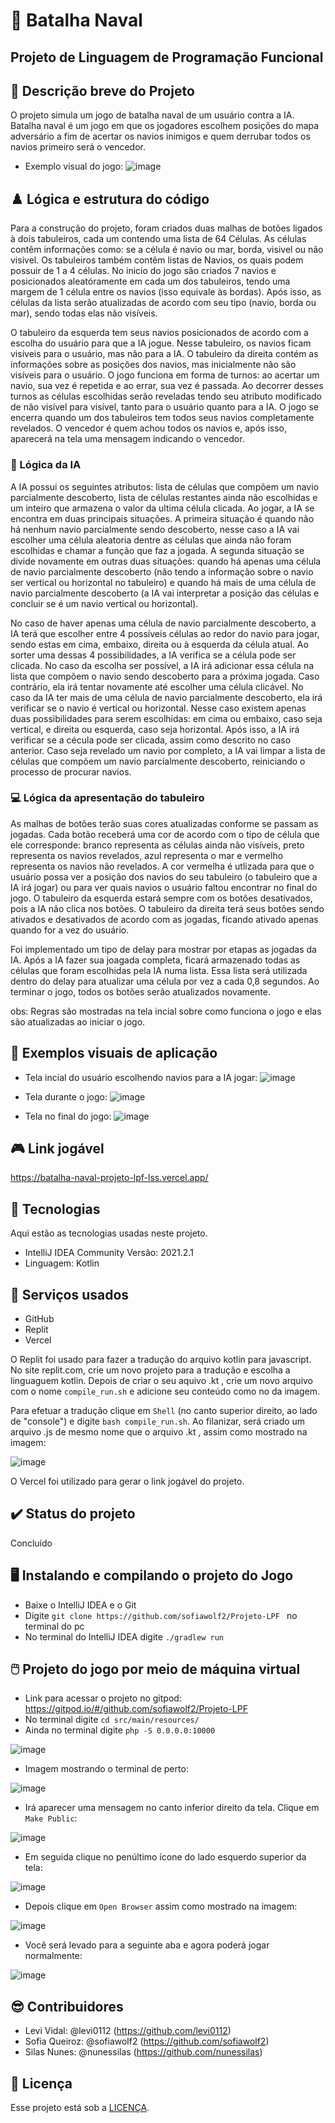 # 🚢 Batalha Naval 
## Projeto de Linguagem de Programação Funcional 

## 📄 Descrição breve do Projeto

O projeto simula um jogo de batalha naval de um usuário contra a IA. Batalha naval é um jogo em que os jogadores escolhem posições do mapa adversário a fim de acertar os navios inimigos e quem derrubar todos os navios primeiro será o vencedor. 
* Exemplo visual do jogo:
![image](https://user-images.githubusercontent.com/53493002/132416153-5feefd5a-3bf8-45fd-b6f7-2e2fb4d00969.png)

## ♟️ Lógica e estrutura do código

Para a construção do projeto, foram criados duas malhas de botões ligados à dois tabuleiros, cada um contendo uma lista de 64 Células. As células contêm informações como: se a célula é navio ou mar, borda, visivel ou não visivel. Os tabuleiros também contêm listas de Navios, os quais podem possuir de 1 a 4 células. No inicio do jogo são criados 7 navios e posicionados aleatóramente em cada um dos tabuleiros, tendo uma margem de 1 célula entre os navios (isso equivale às bordas). Após isso, as células da lista serão atualizadas de acordo com seu tipo (navio, borda ou mar), sendo todas elas não visíveis.

O tabuleiro da esquerda tem seus navios posicionados de acordo com a escolha do usuário para que a IA jogue. Nesse tabuleiro, os navios ficam visíveis para o usuário, mas não para a IA. O tabuleiro da direita contém as informações sobre as posições dos navios, mas inicialmente não são visíveis para o usuário. O jogo funciona em forma de turnos: ao acertar um navio, sua vez é repetida e ao errar, sua vez é passada. Ao decorrer desses turnos as células escolhidas serão reveladas tendo seu atributo modificado de não visível para visível, tanto para o usuário quanto para a IA. O jogo se encerra quando um dos tabuleiros tem todos seus navios completamente revelados. O vencedor é quem achou todos os navios e, após isso, aparecerá na tela uma mensagem indicando o vencedor. 

### 🤖 Lógica da IA

A IA possui os seguintes atributos: lista de células que compõem um navio parcialmente descoberto, lista de células restantes ainda não escolhidas e um inteiro que armazena o valor da ultima célula clicada. Ao jogar, a IA se encontra em duas principais situações. A primeira situação é quando não há nenhum navio parcialmente sendo descoberto, nesse caso a IA vai escolher uma célula aleatoria dentre as células que ainda não foram escolhidas e chamar a função que faz a jogada. A segunda situação se divide novamente em outras duas situações: quando há apenas uma célula de navio parcialmente descoberto (não tendo a informação sobre o navio ser vertical ou horizontal no tabuleiro) e quando há mais de uma célula de navio parcialmente descoberto (a IA vai interpretar a posição das células e concluir se é um navio vertical ou horizontal). 

No caso de haver apenas uma célula de navio parcialmente descoberto, a IA terá que escolher entre 4 possíveis células ao redor do navio para jogar, sendo estas em cima, embaixo, direita ou à esquerda da célula atual. Ao sorter uma dessas 4 possibilidades, a IA verifica se a célula pode ser clicada. No caso da escolha ser possível, a IA irá adicionar essa célula na lista que compõem o navio sendo descoberto para a próxima jogada. Caso contrário, ela irá tentar novamente até escolher uma célula clicável. 
No caso da IA ter mais de uma célula de navio parcialmente descoberto, ela irá verificar se o navio é vertical ou horizontal. Nesse caso existem apenas duas possibilidades para serem escolhidas: em cima ou embaixo, caso seja vertical, e direita ou esquerda, caso seja horizontal. Após isso, a IA irá verificar se a cécula pode ser clicada, assim como descrito no caso anterior. Caso seja revelado um navio por completo, a IA vai limpar a lista de células que compõem um navio parcialmente descoberto, reiniciando o processo de procurar navios.

### 💻 Lógica da apresentação do tabuleiro

As malhas de botões terão suas cores atualizadas conforme se passam as jogadas. Cada botão receberá uma cor de acordo com o tipo de célula que ele corresponde: branco representa as células ainda não visíveis, preto representa os navios revelados, azul representa o mar e vermelho representa os navios não revelados. A cor vermelha é utlizada para que o usuário possa ver a posição dos navios do seu tabuleiro (o tabuleiro que a IA irá jogar) ou para ver quais navios o usuário faltou encontrar no final do jogo. 
O tabuleiro da esquerda estará sempre com os botões desativados, pois a IA não clica nos botões. O tabuleiro da direita terá seus botões sendo ativados e desativados de acordo com as jogadas, ficando ativado apenas quando for a vez do usuário. 

Foi implementado um tipo de delay para mostrar por etapas as jogadas da IA. Após a IA fazer sua joagada completa, ficará armazenado todas as células que foram escolhidas pela IA numa lista. Essa lista será utilizada dentro do delay para atualizar uma célula por vez a cada 0,8 segundos. Ao terminar o jogo, todos os botões serão atualizados novamente.

obs: Regras são mostradas na tela incial sobre como funciona o jogo e elas são atualizadas ao iniciar o jogo. 

## 👀 Exemplos visuais de aplicação
* Tela incial do usuário escolhendo navios para a IA jogar:
![image](https://user-images.githubusercontent.com/53493002/132403309-da8406a3-de31-4391-bd53-26fd8d76ad0a.png)

* Tela durante o jogo:
![image](https://user-images.githubusercontent.com/53493002/132415888-4005a21f-9660-4a95-9805-f946c51d6eec.png)

* Tela no final do jogo:
![image](https://user-images.githubusercontent.com/53493002/132403248-44605f94-8eb5-4de3-8da2-a67180241e9d.png)

## 🎮 Link jogável
https://batalha-naval-projeto-lpf-lss.vercel.app/

## 🚀 Tecnologias 

Aqui estão as tecnologias usadas neste projeto.

* IntelliJ IDEA Community Versão: 2021.2.1 
* Linguagem: Kotlin 

## 🦾 Serviços usados

* GitHub
* Replit
* Vercel

O Replit foi usado para fazer a tradução do arquivo kotlin para javascript. No site replit.com, crie um novo projeto para a tradução e escolha a linguaguem kotlin. Depois de criar o seu aquivo .kt , crie um novo arquivo com o nome ```compile_run.sh``` e adicione seu conteúdo como no da imagem. 

Para efetuar a tradução clique em ```Shell``` (no canto superior direito, ao lado de "console") e digite ```bash compile_run.sh```. Ao filanizar, será criado um arquivo .js de mesmo nome que o arquivo .kt , assim como mostrado na imagem:

![image](https://user-images.githubusercontent.com/53493002/132432969-87c200f8-f6b4-4980-8d3c-a46aa4e90cda.png)

O Vercel foi utilizado para gerar o link jogável do projeto. 

## ✔️ Status do projeto
Concluído 

## 🖥️ Instalando e compilando o projeto do Jogo
* Baixe o IntelliJ IDEA e o Git 
* Digite ```git clone https://github.com/sofiawolf2/Projeto-LPF ```  no terminal do pc
* No terminal do IntelliJ IDEA digite ```./gradlew run```

## 🖱️ Projeto do jogo por meio de máquina virtual
* Link para acessar o projeto no gitpod:
https://gitpod.io/#/github.com/sofiawolf2/Projeto-LPF
* No terminal digite ```cd src/main/resources/```
* Ainda no terminal digite ```php -S 0.0.0.0:10000```

![image](https://user-images.githubusercontent.com/53493002/132428855-02248ece-8c82-4de4-8040-de42e4563489.png)

* Imagem mostrando o terminal de perto:

![image](https://user-images.githubusercontent.com/53493002/132428957-71ae5f24-1536-4446-bfbe-ab6a844b0bd9.png)

* Irá aparecer uma mensagem no canto inferior direito da tela. Clique em ```Make Public```:

![image](https://user-images.githubusercontent.com/53493002/132429005-d16f2a6f-904d-4bab-87b0-8e9bd7b67b72.png)

* Em seguida clique no penúltimo ícone do lado esquerdo superior da tela:

![image](https://user-images.githubusercontent.com/53493002/132429159-4229a2f6-b78f-4409-b58f-8205f37f8f65.png)

* Depois clique em ```Open Browser``` assim como mostrado na imagem:

![image](https://user-images.githubusercontent.com/53493002/132429073-04269e9c-9aa7-49e7-91fa-ddc2bddca83c.png)

* Você será levado para a seguinte aba e agora poderá jogar normalmente:

![image](https://user-images.githubusercontent.com/53493002/132429659-f951f762-3554-4f3c-87fe-627bea92d675.png)

## 😎 Contribuidores 
* Levi Vidal: @levi0112 (https://github.com/levi0112)
* Sofia Queiroz: @sofiawolf2 (https://github.com/sofiawolf2)
* Silas Nunes: @nunessilas (https://github.com/nunessilas)

## 📄 Licença

Esse projeto está sob a [LICENÇA](LICENSE).

